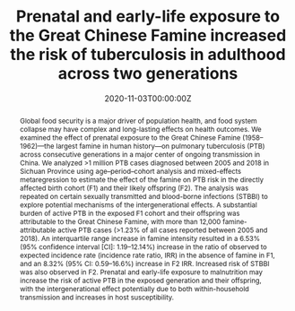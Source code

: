 ---
title: "Prenatal and early-life exposure to the Great Chinese Famine increased the risk of tuberculosis in adulthood across two generations"
authors:
- "Qu Cheng"
- Rob-Trangucci
- "Kristin N. Nelson"
- "Wenjiang Fu" 
- "Philip A. Collender" 
- "Jennifer R. Head"  
- "Christopher M. Hoover"
- "Nicholas K. Skaff" 
- "Ting Li" 
- "Xintong Li" 
- "Yue You"
- "Liqun Fang" 
- "Song Liang" 
- "Changhong Yang" 
- "Jin’ge He"
- admin
- "Justin V. Remais"

date: "2020-11-03T00:00:00Z"
doi: "https://doi.org/10.1073/pnas.2008336117"

# Schedule page publish date (NOT publication's date).
publishDate: "2021-09-01T00:00:00Z"

# Publication type.
# Legend: 0 = Uncategorized; 1 = Conference paper; 2 = Journal article;
# 3 = Preprint / Working Paper; 4 = Report; 5 = Book; 6 = Book section;
# 7 = Thesis; 8 = Patent
publication_types: ["2"]

# Publication name and optional abbreviated publication name.
publication: Proceedings of the National Academy of Sciences of the United States of America
publication_short: PNAS

abstract: "Global food security is a major driver of population health, and food system collapse may have complex and long-lasting effects on health outcomes. We examined the effect of prenatal exposure to the Great Chinese Famine (1958–1962)—the largest famine in human history—on pulmonary tuberculosis (PTB) across consecutive generations in a major center of ongoing transmission in China. We analyzed >1 million PTB cases diagnosed between 2005 and 2018 in Sichuan Province using age–period–cohort analysis and mixed-effects metaregression to estimate the effect of the famine on PTB risk in the directly affected birth cohort (F1) and their likely offspring (F2). The analysis was repeated on certain sexually transmitted and blood-borne infections (STBBI) to explore potential mechanisms of the intergenerational effects. A substantial burden of active PTB in the exposed F1 cohort and their offspring was attributable to the Great Chinese Famine, with more than 12,000 famine-attributable active PTB cases (>1.23% of all cases reported between 2005 and 2018). An interquartile range increase in famine intensity resulted in a 6.53% (95% confidence interval [CI]: 1.19–12.14%) increase in the ratio of observed to expected incidence rate (incidence rate ratio, IRR) in the absence of famine in F1, and an 8.32% (95% CI: 0.59–16.6%) increase in F2 IRR. Increased risk of STBBI was also observed in F2. Prenatal and early-life exposure to malnutrition may increase the risk of active PTB in the exposed generation and their offspring, with the intergenerational effect potentially due to both within-household transmission and increases in host susceptibility."

# Summary. An optional shortened abstract.
# summary: Lorem ipsum dolor sit amet, consectetur adipiscing elit. Duis posuere tellus ac convallis placerat. Proin tincidunt magna sed ex sollicitudin condimentum.

tags:
- Food Systems
- Tuberculosis
- Great Chinese Famine
- Infectious Disease
- Nutrition

featured: false

links:
- name: Online Access
  url: https://www.pnas.org/content/117/44/27549.short
# url_pdf: 
# url_code: '#'
# url_dataset: '#'
# url_poster: '#'
# url_project: ''
# url_slides: ''
# url_source: '#'
# url_video: '#'

# Featured image
# To use, add an image named `featured.jpg/png` to your page's folder. 
# image:
#   caption: ''
#   focal_point: ""
#   preview_only: false

# Associated Projects (optional).
#   Associate this publication with one or more of your projects.
#   Simply enter your project's folder or file name without extension.
#   E.g. `internal-project` references `content/project/internal-project/index.md`.
#   Otherwise, set `projects: []`.
# projects: 

# Slides (optional).
#   Associate this publication with Markdown slides.
#   Simply enter your slide deck's filename without extension.
#   E.g. `slides: "example"` references `content/slides/example/index.md`.
#   Otherwise, set `slides: ""`.
slides: ""
---